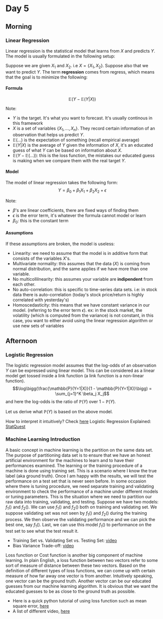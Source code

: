 # Day 5

## Morning

### Linear Regression
Linear regression is the statistical model that learns from $X$ and predicts $Y$.
The model is usually formulated in the following setup:

Suppose we are given $X_1$ and $X_2$. i.e $X = \{X_1, X_2\}$. Suppose also that we want to predict $Y$. The term **regression** comes from regress, which means that the goal is to minimize the following:

#### Formula

$$\mathbb{E}(Y - \mathbb{E}(Y|X))$$

Note:
- $Y$ is the target. It's what you want to forecast. It's usually continous in this framework
- $X$ is a set of variables $\{X_1, ..., X_n\}$. They record certain information of an observation that helps us predict $Y$.
- $\mathbb{E}(...)$ is the expectation of something (recall empirical average)
- $\mathbb{E}(Y|X)$ is the average of $Y$ given the information of $X$, it's an educated guess of what $Y$ can be based on information about $X$.
- $\mathbb{E}(Y - \mathbb{E}(...))$: this is the loss function, the mistakes our educated guess is making when we compare them with the real target $Y$.

#### Model
The model of linear regression takes the following form:
$$Y = \beta_0 + \beta_1 X_1 + \beta_2 X_2 + \epsilon$$

Note:
- $\beta$'s are linear coefficients, there are fixed ways of finding them
- $\epsilon$ is the error term, it's whatever the formula cannot model or learn
- $\beta_0$: this is the constant term

#### Assumptions
If these assumptions are broken, the model is useless:
- Linearity: we need to assume that the model is in additive form that consists of the variables $X$'s.
- Multivariate normality: this assumes that the data $(X)$ is coming from normal distribution, and the same applies if we have more than one variable.
- No multicollilnearity: this assumes your variable are **indipendent** from each other.
- No auto-correlation: this is specific to time-series data sets. i.e: in stock data there is auto-correlation (today's stock price/return is highly correlated with yesterday's)
- Homoscedasticity: this means that we have constant variance in our model. (referring to the error term $\epsilon$). ex: in the stock market, the volatility (which is computed from the variance) is not constant, in this case, you want to either avoid using the linear regression algorithm or use new sets of variables


## Afternoon
### Logistic Regression

The logistic regression model assumes that the log-odds of an observation $Y$ can be expressed using linear model. This can be considered as a linear model get tossed inside a link function (a link function is a non-linear function).
$$\log\bigg(\frac{\mathbb{P}(Y=1|X)}{1 - \mathbb{P}(Y=1|X)}\bigg) = \sum_{j=1}^K \beta_j X_j$$
and here the log-odds is the ratio of $\mathbb{P}(Y)$ over $1 - \mathbb{P}(Y)$.

Let us derive what $\mathbb{P}(Y)$ is based on the above model.

How to interpret it intuitively? Check [here](https://towardsdatascience.com/logistic-regression-derived-from-intuition-d1211fc09b10)
Logistic Regression Explained: [StatQuest](https://www.youtube.com/watch?v=yIYKR4sgzI8)

### Machine Learning Introduction

A basic concept in machine learning is the partition on the same data set. The purpose of partitioning data set is to ensure that we have an honest artificial environment for the machines to learn and to have their performances examined. The learning or the training procedure of a machine is done using training set. This is a scenario where I know the true label (aka ground truth). Once I am happy with the results, we will test the performance on a test set that is never seen before. In some occasion where there is tuning procedure, we need separate training and validating environment to check the performance of a machine under different models or tuning parameters. This is the situation where we need to partition our raw data into training, validating, and testing. Suppose we have two models: $f_1()$ and $f_2()$. We can use $f_1()$ and $f_2()$ both on training and validating set. We suppose validating set was not seen by $f_1()$ and $f_2()$ during the training process. We then observe the validating performance and we can pick the best one, say $f_1()$. Last, we can use this model $f_1()$ to performance on the test set to see what the test result it.  
- Training Set vs. Validating Set vs. Testing Set: [video](https://www.youtube.com/watch?v=PIRQY6xmNZY)
- Bias Variance Trade-off: [video](https://youtu.be/EuBBz3bI-aA)

Loss function or Cost function is another big component of machine learning. In plain English, a loss function between two vectors refer to some sort of measure of distance between these two vectors. Based on the definition of different types of loss functions, we can come up with certain measure of how far away one vector is from another. Intuitively speaking, one vector can be the ground truth. Another vector can be our educated guesses from our machine learning algorithm. It is obvious that we want the educated guesses to be as close to the ground truth as possible. 
- Here is a quick python tutorial of using loss function such as mean square error, [here](https://www.youtube.com/watch?v=uD1Dfz0aqkA)
- A list of different video, [here](https://www.youtube.com/watch?v=QBbC3Cjsnjg)
